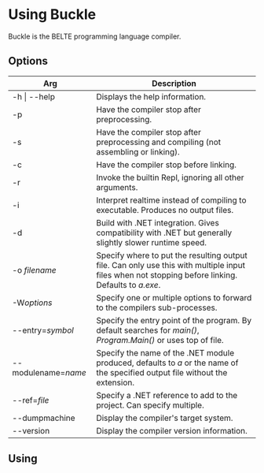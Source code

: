 # Using Buckle

Buckle is the BELTE programming language compiler.

## Options

| Arg | Description |
|-|-|
| -h \| --help | Displays the help information. |
| -p | Have the compiler stop after preprocessing. |
| -s | Have the compiler stop after preprocessing and compiling (not assembling or linking). |
| -c | Have the compiler stop before linking. |
| -r | Invoke the builtin Repl, ignoring all other arguments. |
| -i | Interpret realtime instead of compiling to executable. Produces no output files. |
| -d | Build with .NET integration. Gives compatibility with .NET but generally slightly slower runtime speed. |
| -o *filename* | Specify where to put the resulting output file. Can only use this with multiple input files when not stopping before linking. Defaults to *a.exe*. |
| -W*options* | Specify one or multiple options to forward to the compilers sub-processes. |
| --entry=*symbol* | Specify the entry point of the program. By default searches for *main()*, *Program.Main()* or uses top of file. |
| --modulename=*name* | Specify the name of the .NET module produced, defaults to *a* or the name of the specified output file without the extension. |
| --ref=*file* | Specify a .NET reference to add to the project. Can specify multiple. |
| --dumpmachine | Display the compiler's target system. |
| --version | Display the compiler version information. |

## Using
